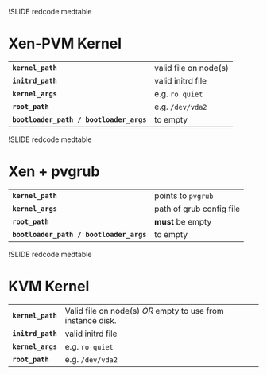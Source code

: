 !SLIDE redcode medtable

# Xen-PVM Kernel

<table class="rdata">
    <tr class="odd">
        <td><code><b>kernel_path</b></code></td>
        <td>valid file on node(s)</td>
    </tr>
    <tr class="even">
        <td><code><b>initrd_path</b></code></td>
        <td>valid initrd file</td>
    </tr>
    <tr class="odd">
        <td><code><b>kernel_args</b></code></td>
        <td>e.g. <code>ro quiet</code></td>
    </tr>
    <tr class="even">
        <td><code><b>root_path</b></code></td>
        <td>e.g. <code>/dev/vda2</code></td>
    </tr>
    <tr class="odd">
        <td><code><b>bootloader_path / bootloader_args</b></code></td>
        <td>to empty</td>
    </tr>
</table>

!SLIDE redcode medtable

# Xen + pvgrub

<table class="rdata">
    <tr class="odd">
        <td><code><b>kernel_path</b></code></td>
        <td>points to <code>pvgrub</code></td>
    </tr>
    <tr class="even">
        <td><code><b>kernel_args</b></code></td>
        <td>path of grub config file</td>
    </tr>
    <tr class="odd">
        <td><code><b>root_path</b></code></td>
        <td><b>must</b> be empty</td>
    </tr>
    <tr class="even">
        <td><code><b>bootloader_path / bootloader_args</b></code></td>
        <td>to empty</td>
    </tr>
</table>

!SLIDE redcode medtable

# KVM Kernel

<table class="rdata">
    <tr class="odd">
        <td><code><b>kernel_path</b></code></td>
        <td>Valid file on node(s) <i>OR</i> empty to use from instance disk.</td>
    </tr>
    <tr class="even">
        <td><code><b>initrd_path</b></code></td>
        <td>valid initrd file</td>
    </tr>
    <tr class="odd">
        <td><code><b>kernel_args</b></code></td>
        <td>e.g. <code>ro quiet</code></td>
    </tr>
    <tr class="even">
        <td><code><b>root_path</b></code></td>
        <td>e.g. <code>/dev/vda2</code></td>
    </tr>
</table>
